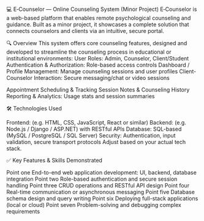 💻 E‑Counselor — Online Counseling System (Minor Project)
E‑Counselor is a web-based platform that enables remote psychological counseling and guidance. Built as a minor project, it showcases a complete solution that connects counselors and clients via an intuitive, secure portal.

🔍 Overview
This system offers core counseling features, designed and developed to streamline the counseling process in educational or institutional environments:
User Roles: Admin, Counselor, Client/Student
Authentication & Authorization: Role-based access controls
Dashboard / Profile Management: Manage counseling sessions and user profiles
Client-Counselor Interaction: Secure messaging/chat or video sessions

Appointment Scheduling & Tracking
Session Notes & Counseling History
Reporting & Analytics: Usage stats and session summaries

🛠️ Technologies Used

Frontend: (e.g. HTML, CSS, JavaScript, React or similar)
Backend: (e.g. Node.js / Django / ASP.NET) with RESTful APIs
Database: SQL-based (MySQL / PostgreSQL / SQL Server)
Security: Authentication, input validation, secure transport protocols
Adjust based on your actual tech stack.

✅ Key Features & Skills Demonstrated

Point one End-to-end web application development: UI, backend, database integration
Point two Role-based authentication and secure session handling
Point three CRUD operations and RESTful API design
Point four Real-time communication or asynchronous messaging
Point five Database schema design and query writing
Point six Deploying full-stack applications (local or cloud)
Point seven Problem-solving and debugging complex requirements

